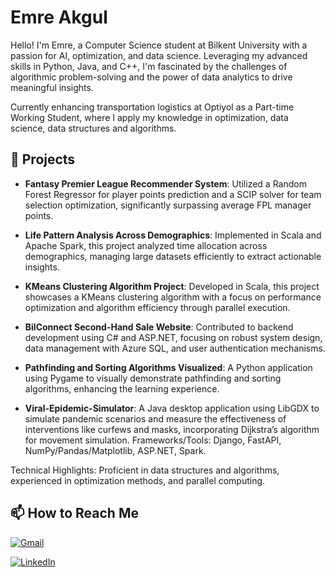# Emre Akgul

Hello! I'm Emre, a Computer Science student at Bilkent University with a passion for AI, optimization, and data science. Leveraging my advanced skills in Python, Java, and C++, I'm fascinated by the challenges of algorithmic problem-solving and the power of data analytics to drive meaningful insights.

Currently enhancing transportation logistics at Optiyol as a Part-time Working Student, where I apply my knowledge in optimization, data science, data structures and algorithms.

## 🚀 Projects

- **Fantasy Premier League Recommender System**: Utilized a Random Forest Regressor for player points prediction and a SCIP solver for team selection optimization, significantly surpassing average FPL manager points.

- **Life Pattern Analysis Across Demographics**: Implemented in Scala and Apache Spark, this project analyzed time allocation across demographics, managing large datasets efficiently to extract actionable insights.

- **KMeans Clustering Algorithm Project**: Developed in Scala, this project showcases a KMeans clustering algorithm with a focus on performance optimization and algorithm efficiency through parallel execution.

- **BilConnect Second-Hand Sale Website**: Contributed to backend development using C# and ASP.NET, focusing on robust system design, data management with Azure SQL, and user authentication mechanisms.

- **Pathfinding and Sorting Algorithms Visualized**: A Python application using Pygame to visually demonstrate pathfinding and sorting algorithms, enhancing the learning experience.

- **Viral-Epidemic-Simulator**: A Java desktop application using LibGDX to simulate pandemic scenarios and measure the effectiveness of interventions like curfews and masks, incorporating Dijkstra’s algorithm for movement simulation.
Frameworks/Tools: Django, FastAPI, NumPy/Pandas/Matplotlib, ASP.NET, Spark.

Technical Highlights: Proficient in data structures and algorithms, experienced in optimization methods, and parallel computing.

## 📫 How to Reach Me
[![Gmail](https://img.shields.io/badge/-Gmail-D14836?style=flat-square&logo=Gmail&logoColor=white)](mailto:yourEmail@gmail.com)

[![LinkedIn](https://img.shields.io/badge/-LinkedIn-0077B5?style=flat-square&logo=linkedin&logoColor=white)](https://linkedin.com/in/akgulemre)

